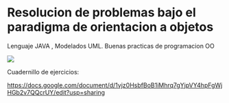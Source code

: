 # Resolucion de problemas bajo el paradigma de orientacion a objetos

Lenguaje JAVA , Modelados UML. Buenas practicas de programacion OO

![](https://i.imgur.com/H3LgduD.png)

Cuadernillo de ejercicios: 

https://docs.google.com/document/d/1vjz0HsbfBoB1iMhrq7gYjpVY4hpFgWjHGb2v7QQcrUY/edit?usp=sharing
